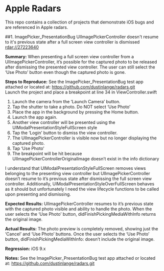 # Apple Radars
This repo contains a collection of projects that demonstrate iOS bugs and are referenced in Apple radars.

##1. ImagePicker_PresentationBug
UIImagePickerController doesn't resume to it's previous state after a full screen view controller is dismissed  
[rdar://27223640](http://openradar.appspot.com/27223640)

**Summary:**
When presenting a full screen view controller from a UIImagePickerController, it’s possible for the captured photo to be released after dismissing the presented view controller. The user can still select the ‘Use Photo’ button even though the captured photo is gone.

**Steps to Reproduce:**
See the ImagePicker_PresentationBug test app attached or located at: https://github.com/dustinlange/radars.git  
Launch the project and place a breakpoint at line 34 in ViewController.swift

1. Launch the camera from the ‘Launch Camera’ button.
2. Tap the shutter to take a photo.  Do NOT select ‘Use Photo’
3. Place the app in the background by pressing the Home button.
4. Launch the app again.
5. Another view controller will be presented using the UIModalPresentationStyleFullScreen style
6. Tap the ‘Login’ button to dismiss the view controller.
7. The UIImagePickerController is visible now but no longer displaying the captured photo.
8. Tap ‘Use Photo’
9. The breakpoint will be hit because UIImagePickerControllerOriginalImage doesn’t exist in the info dictionary

I understand that UIModalPresentationStyleFullScreen removes views belonging to the presenting view controller but UIImagePickerController doesn’t resume to it’s previous state after dismissing the full screen view controller.  Additionally, UIModalPresentationStyleOverFullScreen behaves as it should but unfortunately I need the view lifecycle functions to be called upon presenting and dismissing.

**Expected Results:**
UIImagePickerController resumes to it’s previous state with the captured photo visible and ability to handle the photo.  When the user selects the ‘Use Photo’ button, didFinishPickingMediaWithInfo returns the original image.

**Actual Results:**
The photo preview is completely removed, showing just the ‘Cancel’ and ‘Use Photo’ buttons.  Once the user selects the ‘Use Photo’ button, didFinishPickingMediaWithInfo: doesn’t include the original image.

**Regression:**
iOS 9.x

**Notes:**
See the ImagePicker_PresentationBug test app attached or located at: https://github.com/dustinlange/radars.git
